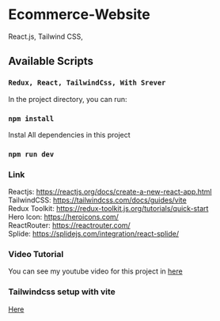 # Ecommerce-Website
React.js, Tailwind CSS, 
## Available Scripts
### `Redux, React, TailwindCss, With Srever`  
In the project directory, you can run:

### `npm install`

Instal All dependencies in this project

### `npm run dev`

### Link

Reactjs: https://reactjs.org/docs/create-a-new-react-app.html  
TailwindCSS: https://tailwindcss.com/docs/guides/vite  
Redux Toolkit: https://redux-toolkit.js.org/tutorials/quick-start  
Hero Icon: https://heroicons.com/  
ReactRouter: https://reactrouter.com/  
Splide: https://splidejs.com/integration/react-splide/


### Video Tutorial

You can see my youtube video for this project in [here](https://www.youtube.com/watch?v=QnykUEqAVoc&t=2770s)  
### Tailwindcss setup with vite
[Here](https://tailwindcss.com/docs/guides/vite)
